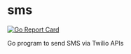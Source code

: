 # sms

[![Go Report Card](https://goreportcard.com/badge/github.com/axamon/sms)](https://goreportcard.com/report/github.com/axamon/sms)

Go program to send SMS via Twilio APIs
